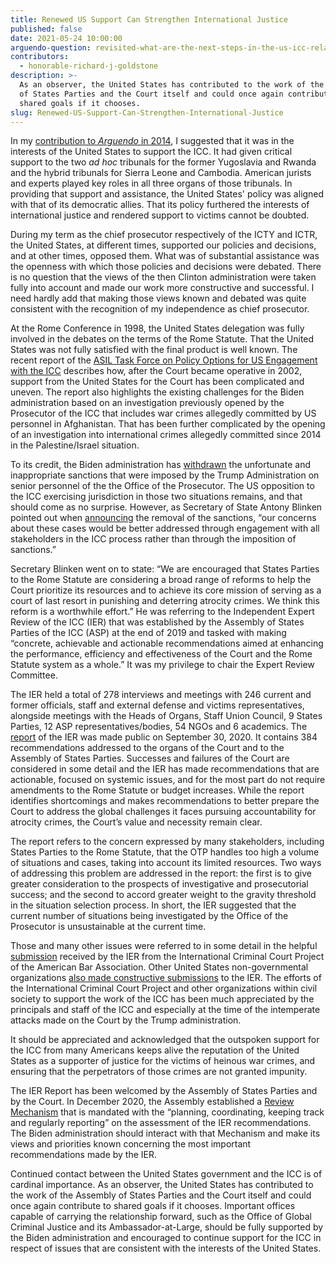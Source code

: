 ```yaml
---
title: Renewed US Support Can Strengthen International Justice
published: false
date: 2021-05-24 10:00:00
arguendo-question: revisited-what-are-the-next-steps-in-the-us-icc-relationship
contributors:
  - honorable-richard-j-goldstone
description: >-
  As an observer, the United States has contributed to the work of the Assembly
  of States Parties and the Court itself and could once again contribute to
  shared goals if it chooses.
slug: Renewed-US-Support-Can-Strengthen-International-Justice
---
```


In my [contribution to *Arguendo* in 2014](https://www.international-criminal-justice-today.org/arguendo/only-two-decades-ago-there-was-no-international-criminal-justice/), I suggested that it was in the interests of the United States to support the ICC. It had given critical support to the two *ad hoc* tribunals for the former Yugoslavia and Rwanda and the hybrid tribunals for Sierra Leone and Cambodia. American jurists and experts played key roles in all three organs of those tribunals. In providing that support and assistance, the United States' policy was aligned with that of its democratic allies. That its policy furthered the interests of international justice and rendered support to victims cannot be doubted.

During my term as the chief prosecutor respectively of the ICTY and ICTR, the United States, at different times, supported our policies and decisions, and at other times, opposed them. What was of substantial assistance was the openness with which those policies and decisions were debated. There is no question that the views of the then Clinton administration were taken fully into account and made our work more constructive and successful. I need hardly add that making those views known and debated was quite consistent with the recognition of my independence as chief prosecutor.

At the Rome Conference in 1998, the United States delegation was fully involved in the debates on the terms of the Rome Statute. That the United States was not fully satisfied with the final product is well known. The recent report of the [ASIL Task Force on Policy Options for US Engagement with the ICC](https://www.asil-us-icc-task-force.org/)&nbsp;describes how, after the Court became operative in 2002, support from the United States for the Court has been complicated and uneven. The report also highlights the existing challenges for the Biden administration based on an investigation previously opened by the Prosecutor of the ICC that includes war crimes allegedly committed by US personnel in Afghanistan. That has been further complicated by the opening of an investigation into international crimes allegedly committed since 2014 in the Palestine/Israel situation.

To its credit, the Biden administration has [withdrawn](https://www.federalregister.gov/documents/2021/04/07/2021-07239/termination-of-emergency-with-respect-to-the-international-criminal-court) the unfortunate and inappropriate sanctions that were imposed by the Trump Administration on senior personnel of the the Office of the Prosecutor. The US opposition to the ICC exercising jurisdiction in those two situations remains, and that should come as no surprise. However, as Secretary of State Antony Blinken pointed out when [announcing](https://www.state.gov/ending-sanctions-and-visa-restrictions-against-personnel-of-the-international-criminal-court/) the removal of the sanctions, “our concerns about these cases would be better addressed through engagement with all stakeholders in the ICC process rather than through the imposition of sanctions.”

Secretary Blinken went on to state: “We are encouraged that States Parties to the Rome Statute are considering a broad range of reforms to help the Court prioritize its resources and to achieve its core mission of serving as a court of last resort in punishing and deterring atrocity crimes. We think this reform is a worthwhile effort.” He was referring to the Independent Expert Review of the ICC (IER) that was established by the Assembly of States Parties of the ICC (ASP) at the end of 2019 and tasked with making “concrete, achievable and actionable recommendations aimed at enhancing the performance, efficiency and effectiveness of the Court and the Rome Statute system as a whole.” It was my privilege to chair the Expert Review Committee.

The IER held a total of 278 interviews and meetings with 246 current and former officials, staff and external defense and victims representatives, alongside meetings with the Heads of Organs, Staff Union Council, 9 States Parties, 12 ASP representatives/bodies, 54 NGOs and 6 academics. The [report](https://asp.icc-cpi.int/iccdocs/asp_docs/ASP19/IER-Final-Report-ENG.pdf) of the IER was made public on September 30, 2020. It contains 384 recommendations addressed to the organs of the Court and to the Assembly of States Parties. Successes and failures of the Court are considered in some detail and the IER has made recommendations that are actionable, focused on systemic issues, and for the most part do not require amendments to the Rome Statute or budget increases. While the report identifies shortcomings and makes recommendations to better prepare the Court to address the global challenges it faces pursuing accountability for atrocity crimes, the Court’s value and necessity remain clear.

The report refers to the concern expressed by many stakeholders, including States Parties to the Rome Statute, that the OTP handles too high a volume of situations and cases, taking into account its limited resources. Two ways of addressing this problem are addressed in the report: the first is to give greater consideration to the prospects of investigative and prosecutorial success; and the second to accord greater weight to the gravity threshold in the situation selection process. In short, the IER suggested that the current number of situations being investigated by the Office of the Prosecutor is unsustainable at the current time.

Those and many other issues were referred to in some detail in the helpful [submission](https://www.international-criminal-justice-today.org/news/in-conjunction-with-icc-project-criminal-justice-section-submits-comments-to-independent-expert-review-of-the-international-criminal-court/) received by the IER from the International Criminal Court Project of the American Bar Association. Other United States non-governmental organizations [also made constructive submissions](https://www.coalitionfortheicc.org/civil-societys-views-icc-review) to the IER. The efforts of the International Criminal Court Project and other organizations within civil society to support the work of the ICC has been much appreciated by the principals and staff of the ICC and especially at the time of the intemperate attacks made on the Court by the Trump administration.&nbsp;

It should be appreciated and acknowledged that the outspoken support for the ICC from many Americans keeps alive the reputation of the United States as a supporter of justice for the victims of heinous war crimes, and ensuring that the perpetrators of those crimes are not granted impunity.

The IER Report has been welcomed by the Assembly of States Parties and by the Court. In December 2020, the Assembly established a [Review Mechanism](https://asp.icc-cpi.int/en_menus/asp/Review-Court/Pages/Review-Mechanism.aspx) that is mandated with the “planning, coordinating, keeping track and regularly reporting” on the assessment of the IER recommendations. The Biden administration should interact with that Mechanism and make its views and priorities known concerning the most important recommendations made by the IER.

Continued contact between the United States government and the ICC is of cardinal importance. As an observer, the United States has contributed to the work of the Assembly of States Parties and the Court itself and could once again contribute to shared goals if it chooses. Important offices capable of carrying the relationship forward, such as the Office of Global Criminal Justice and its Ambassador-at-Large, should be fully supported by the Biden administration and encouraged to continue support for the ICC in respect of issues that are consistent with the interests of the United States.
